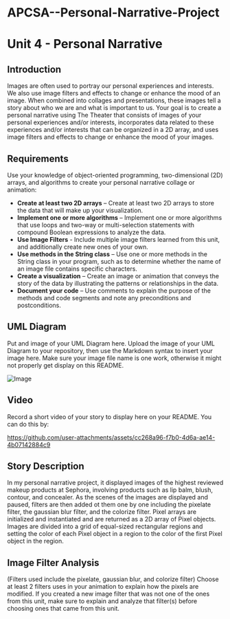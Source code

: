 # APCSA--Personal-Narrative-Project
# Unit 4 - Personal Narrative

## Introduction

Images are often used to portray our personal experiences and interests. We also use image filters and effects to change or enhance the mood of an image. When combined into collages and presentations, these images tell a story about who we are and what is important to us. Your goal is to create a personal narrative using The Theater that consists of images of your personal experiences and/or interests, incorporates data related to these experiences and/or interests that can be organized in a 2D array, and uses image filters and effects to change or enhance the mood of your images.

## Requirements

Use your knowledge of object-oriented programming, two-dimensional (2D) arrays, and algorithms to create your personal narrative collage or animation:

- **Create at least two 2D arrays** – Create at least two 2D arrays to store the data that will make up your visualization.
- **Implement one or more algorithms** – Implement one or more algorithms that use loops and two-way or multi-selection statements with compound Boolean expressions to analyze the data.
- **Use Image Filters** - Include multiple image filters learned from this unit, and additionally create new ones of your own.
- **Use methods in the String class** – Use one or more methods in the String class in your program, such as to determine whether the name of an image file contains specific characters.
- **Create a visualization** – Create an image or animation that conveys the story of the data by illustrating the patterns or relationships in the data.
- **Document your code** – Use comments to explain the purpose of the methods and code segments and note any preconditions and postconditions.

## UML Diagram

Put and image of your UML Diagram here. Upload the image of your UML Diagram to your repository, then use the Markdown syntax to insert your image here. Make sure your image file name is one work, otherwise it might not properly get display on this README.

![Image](https://github.com/user-attachments/assets/3d9c0a09-4829-4736-b6cf-9466ce33f468)

## Video

Record a short video of your story to display here on your README. You can do this by:

https://github.com/user-attachments/assets/cc268a96-f7b0-4d6a-ae14-4b07142884c9

## Story Description
In my personal narrative project, it displayed images of the highest reviewed makeup products at Sephora, involving products such as lip balm, blush, contour, and concealer. As the scenes of the images are displayed and paused, filters are then added ot them one by one including the pixelate filter, the gaussian blur filter, and the colorize filter. Pixel arrays are initialized and instantiated and are returned as a 2D array of Pixel objects. Images are divided into a grid
of equal-sized rectangular regions and setting the color of each Pixel object in a region to the color of the first Pixel object in the region.

## Image Filter Analysis
(Filters used include the pixelate, gaussian blur, and colorize filter)
Choose at least 2 filters uses in your animation to explain how the pixels are modified. If you created a new image filter that was not one of the ones from this unit, make sure to explain and analyze that filter(s) before choosing ones that came from this unit.
